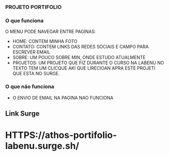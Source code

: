 ### PROJETO PORTIFOLIO

### O que funciona
O MENU PODE NAVEGAR ENTRE PAGINAS:
- HOME: CONTEM MINHA FOTO
- CONTATO: CONTEM LINKS DAS REDES SOCIAIS E CAMPO PARA ESCREVER EMAIL
- SOBRE: UM POUCO SOBRE MIN, ONDE ESTUDO ATUALMENTE 
- PROJETOS: UM PROJETO QUE FIZ DURANTE O CURSO NA LABENU NO TEXTO TEM UM CLICQUE AKI QUE LIRECIOAN APRA ESTE PROJETI QUE ESTA NO SURGE.

### O que não funciona
- O ENVIO DE EMAIL NA PAGINA NAO FUNCIONA

## Link Surge 
# HTTPS://athos-portifolio-labenu.surge.sh/



